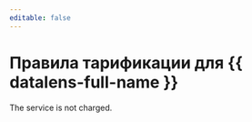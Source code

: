 ```yaml
---
editable: false
---
```


# Правила тарификации для {{ datalens-full-name }}

The service is not charged.